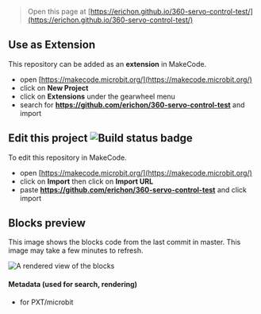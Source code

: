 
> Open this page at [https://erichon.github.io/360-servo-control-test/](https://erichon.github.io/360-servo-control-test/)

## Use as Extension

This repository can be added as an **extension** in MakeCode.

* open [https://makecode.microbit.org/](https://makecode.microbit.org/)
* click on **New Project**
* click on **Extensions** under the gearwheel menu
* search for **https://github.com/erichon/360-servo-control-test** and import

## Edit this project ![Build status badge](https://github.com/erichon/360-servo-control-test/workflows/MakeCode/badge.svg)

To edit this repository in MakeCode.

* open [https://makecode.microbit.org/](https://makecode.microbit.org/)
* click on **Import** then click on **Import URL**
* paste **https://github.com/erichon/360-servo-control-test** and click import

## Blocks preview

This image shows the blocks code from the last commit in master.
This image may take a few minutes to refresh.

![A rendered view of the blocks](https://github.com/erichon/360-servo-control-test/raw/master/.github/makecode/blocks.png)

#### Metadata (used for search, rendering)

* for PXT/microbit
<script src="https://makecode.com/gh-pages-embed.js"></script><script>makeCodeRender("{{ site.makecode.home_url }}", "{{ site.github.owner_name }}/{{ site.github.repository_name }}");</script>
